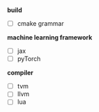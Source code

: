 **build**
- [ ] cmake grammar

**machine learning framework**
- [ ] jax
- [ ] pyTorch

**compiler**
- [ ] tvm
- [ ] llvm
- [ ] lua
